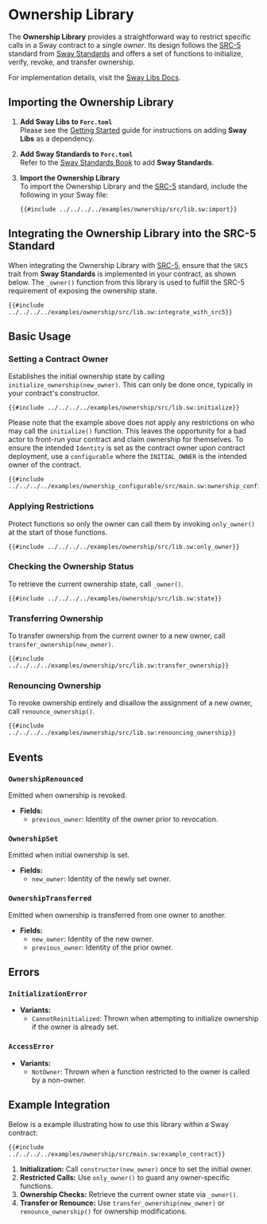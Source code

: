 # Ownership Library

The **Ownership Library** provides a straightforward way to restrict specific calls in a Sway contract to a single _owner_. Its design follows the [SRC-5](https://docs.fuel.network/docs/sway-standards/src-5-ownership/) standard from [Sway Standards](https://docs.fuel.network/docs/sway-standards/) and offers a set of functions to initialize, verify, revoke, and transfer ownership.

For implementation details, visit the [Sway Libs Docs](https://fuellabs.github.io/sway-libs/master/sway_libs/ownership/index.html).

## Importing the Ownership Library

1. **Add Sway Libs to `Forc.toml`**  
   Please see the [Getting Started](../getting_started/index.md) guide for instructions on adding **Sway Libs** as a dependency.

2. **Add Sway Standards to `Forc.toml`**  
   Refer to the [Sway Standards Book](https://docs.fuel.network/docs/sway-standards/#using-a-standard) to add **Sway Standards**.

3. **Import the Ownership Library**  
   To import the Ownership Library and the [SRC-5](https://docs.fuel.network/docs/sway-standards/src-5-ownership/) standard, include the following in your Sway file:

   ```sway
   {{#include ../../../../examples/ownership/src/lib.sw:import}}
   ```

## Integrating the Ownership Library into the SRC-5 Standard

When integrating the Ownership Library with [SRC-5](https://docs.fuel.network/docs/sway-standards/src-5-ownership/), ensure that the `SRC5` trait from **Sway Standards** is implemented in your contract, as shown below. The `_owner()` function from this library is used to fulfill the SRC-5 requirement of exposing the ownership state.

```sway
{{#include ../../../../examples/ownership/src/lib.sw:integrate_with_src5}}
```

## Basic Usage

### Setting a Contract Owner

Establishes the initial ownership state by calling `initialize_ownership(new_owner)`. This can only be done once, typically in your contract's constructor.

```sway
{{#include ../../../../examples/ownership/src/lib.sw:initialize}}
```

Please note that the example above does not apply any restrictions on who may call the `initialize()` function. This leaves the opportunity for a bad actor to front-run your contract and claim ownership for themselves. To ensure the intended `Identity` is set as the contract owner upon contract deployment, use a `configurable` where the `INITIAL_OWNER` is the intended owner of the contract.

```sway
{{#include ../../../../examples/ownership_configurable/src/main.sw:ownership_configurable}}
```

### Applying Restrictions

Protect functions so only the owner can call them by invoking `only_owner()` at the start of those functions.

```sway
{{#include ../../../../examples/ownership/src/lib.sw:only_owner}}
```

### Checking the Ownership Status

To retrieve the current ownership state, call `_owner()`.

```sway
{{#include ../../../../examples/ownership/src/lib.sw:state}}
```

### Transferring Ownership

To transfer ownership from the current owner to a new owner, call `transfer_ownership(new_owner)`.

```sway
{{#include ../../../../examples/ownership/src/lib.sw:transfer_ownership}}
```

### Renouncing Ownership

To revoke ownership entirely and disallow the assignment of a new owner, call `renounce_ownership()`.

```sway
{{#include ../../../../examples/ownership/src/lib.sw:renouncing_ownership}}
```

## Events

### `OwnershipRenounced`

Emitted when ownership is revoked.

- **Fields:**
  - `previous_owner`: Identity of the owner prior to revocation.

### `OwnershipSet`

Emitted when initial ownership is set.

- **Fields:**
  - `new_owner`: Identity of the newly set owner.

### `OwnershipTransferred`

Emitted when ownership is transferred from one owner to another.

- **Fields:**
  - `new_owner`: Identity of the new owner.
  - `previous_owner`: Identity of the prior owner.

## Errors

### `InitializationError`

- **Variants:**
  - `CannotReinitialized`: Thrown when attempting to initialize ownership if the owner is already set.

### `AccessError`

- **Variants:**
  - `NotOwner`: Thrown when a function restricted to the owner is called by a non-owner.

## Example Integration

Below is a example illustrating how to use this library within a Sway contract:

```sway
{{#include ../../../../examples/ownership/src/main.sw:example_contract}}
```

1. **Initialization:** Call `constructor(new_owner)` once to set the initial owner.  
2. **Restricted Calls:** Use `only_owner()` to guard any owner-specific functions.  
3. **Ownership Checks:** Retrieve the current owner state via `_owner()`.  
4. **Transfer or Renounce:** Use `transfer_ownership(new_owner)` or `renounce_ownership()` for ownership modifications.
